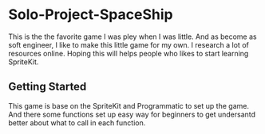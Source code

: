 # Solo-Project-SpaceShip
This is the the favorite game I was pley when I was little. And as become as soft engineer, I like to make this little game for my own. I research a lot of resources online. Hoping this will helps people who likes to start learning SpriteKit.

## Getting Started
This game is base on the SpriteKit and Programmatic to set up the game. And there some functions set up easy way for beginners to get undersantd better about what to call in each function.
